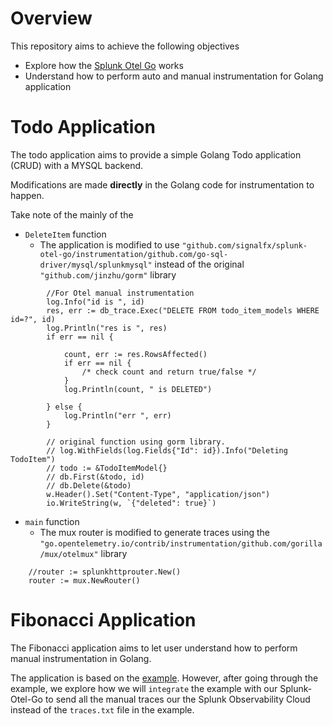 # Overview

This repository aims to achieve the following objectives
- Explore how the [Splunk Otel Go](https://github.com/signalfx/splunk-otel-go) works
- Understand how to perform auto and manual instrumentation for Golang application

# Todo Application

The todo application aims to provide a simple Golang Todo application (CRUD) with a MYSQL backend. 

Modifications are made **directly** in the Golang code for instrumentation to happen. 

Take note of the mainly of the 

- `DeleteItem` function
  - The application is modified to use `"github.com/signalfx/splunk-otel-go/instrumentation/github.com/go-sql-driver/mysql/splunkmysql"` instead of the original `"github.com/jinzhu/gorm"` library

```
		//For Otel manual instrumentation
		log.Info("id is ", id)
		res, err := db_trace.Exec("DELETE FROM todo_item_models WHERE id=?", id)
		log.Println("res is ", res)
		if err == nil {

			count, err := res.RowsAffected()
			if err == nil {
				/* check count and return true/false */
			}
			log.Println(count, " is DELETED")

		} else {
			log.Println("err ", err)
		}

		// original function using gorm library.
		// log.WithFields(log.Fields{"Id": id}).Info("Deleting TodoItem")
		// todo := &TodoItemModel{}
		// db.First(&todo, id)
		// db.Delete(&todo)
		w.Header().Set("Content-Type", "application/json")
		io.WriteString(w, `{"deleted": true}`)
```



- `main` function
  - The mux router is modified to generate traces using the `"go.opentelemetry.io/contrib/instrumentation/github.com/gorilla/mux/otelmux"` library
```
	//router := splunkhttprouter.New()
	router := mux.NewRouter()
```


# Fibonacci Application

The Fibonacci application aims to let user understand how to perform manual instrumentation in Golang.

The application is based on the [example](https://opentelemetry.io/docs/instrumentation/go/getting-started/). However, after going through the example, we explore how we will `integrate` the example with our Splunk-Otel-Go to send all the manual traces our the Splunk Observability Cloud instead of the `traces.txt` file in the example.